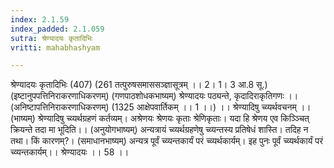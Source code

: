 ```yaml
---
index: 2.1.59
index_padded: 2.1.059
sutra: श्रेण्यादयः कृतादिभिः
vritti: mahabhashyam

---
```

 श्रेण्यादयः कृतादिभिः (407) (261 तत्पुरुषसमाससञ्ज्ञासूत्रम् ।। 2। 1। 3 आ.8 सू.) (इष्टानुपपत्तिनिराकरणाधिकरणम्) (गणपाठशोधकभाष्यम्) श्रेण्यादयः पठ्यन्ते, कृदादिराकृतिगणः ।। (अनिष्टापत्तिनिराकरणाधिकरणम्) (1325 आक्षेपवार्तिकम् ।। 1 ।।) ।। श्रेण्यादिषु च्व्यर्थवचनम् ।। (भाष्यम्) श्रेण्यादिषु च्व्यर्थग्रहणं कर्तव्यम्। अश्रेणयः श्रेणयः कृताः श्रेणिकृताः। यदा हि श्रेणय एव किञ्ञ्चित् क्रियन्ते तदा मा भूदिति।। (अनुयोगभाष्यम्) अन्यत्रायं च्व्यर्थग्रहणेषु च्व्यन्तस्य प्रतिषेधं शास्ति। तदिह न तथा। किं कारणम्?। (समाधानभाष्यम्) अन्यत्र पूर्वं च्व्यन्तकार्यं परं च्व्यर्थकार्यम्। इह पुनः पूर्वं च्व्यर्थकार्यं परं च्व्यन्तकार्यम्।। श्रेण्यादयः ।। 58 ।। 